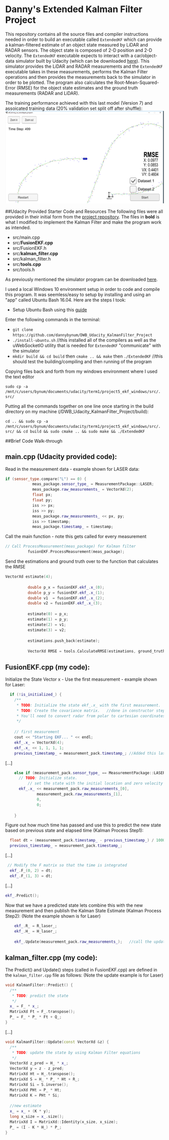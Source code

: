 [//]: # (Image References)

[image1]: ./Simulator_Output2.PNG "Screenshot of Simulator Receiving State Estimates from ExtendedKF program"

# Danny's Extended Kalman Filter Project 

This repository contains all the source files and compiler instructions needed in order to build an executable called `ExtendedKF` which can provide a kalman-filtered estimate of an object state measured by LiDAR and RADAR sensors.  The object state is composed of 2-D position and 2-D velocity.  The `ExtendedKF` executable expects to interact with a car/object-data simulator built by Udacity (which can be downloaded [here](https://github.com/udacity/self-driving-car-sim/releases)).  This simulator provides the LiDAR and RADAR measurements and the `ExtendedKF` executable takes in these measurements, performs the Kalman Filter operations and then provides the measurements back to the simulator in order to be plotted.  The program also calculates the Root-Mean-Squared-Error (RMSE) for the object state estimates and the ground truth measurements (RADAR and LiDAR).  

The training performance achieved with this last model (Version 7) and assoicated training data (20% validation set split off after shuffle):
![alt text][image1]



##Udacity Provided Starter Code and Resources
The following files were all provided in their initial form from the [project repository](https://github.com/udacity/CarND-Extended-Kalman-Filter-Project).   The files in **bold** is what I modified to implement the Kalman Filter and make the program work as intended.
* src/main.cpp
* src/**FusionEKF.cpp**
* src/FusionEKF.h 
* src/**kalman_filter.cpp**
* src/kalman_filter.h
* src/**tools.cpp**
* src/tools.h

As previously mentioned the simulator program can be downloaded [here](https://github.com/udacity/self-driving-car-sim/releases).

I used a local Windows 10 environment setup in order to code and compile this program.  It was seemless/easy to setup by installing and using an "app" called Ubuntu Bash 16.04.  Here are the steps I took:
* Setup Ubuntu Bash using this [guide](https://www.howtogeek.com/249966/how-to-install-and-use-the-linux-bash-shell-on-windows-10/)

Enter the following commands in the terminal:
* `git clone https://github.com/dannybynum/DWB_Udacity_KalmanFilter_Project`
* `./install-ubuntu.sh`  //this installed all of the compilers as well as the uWebSocketIO utility that is needed for `ExtendedKF` "communicate" with the simulator
* `mkdir build && cd build` then `cmake .. && make` then `./ExtendedKF`  //this should test the building/compiling and then running of the program

Copying files back and forth from my windows environment where I used the text editor
```
sudo cp -a /mnt/c/users/bynum/documents/udacity/term1/project5_ekf_windows/src/. src/
```

Putting all the commands together on one line once starting in the build directory on my machine (/DWB_Udacity_KalmanFilter_Project/build):
```linux
cd .. && sudo cp -a /mnt/c/users/bynum/documents/udacity/term1/project5_ekf_windows/src/. src/ && cd build && sudo cmake .. && sudo make && ./ExtendedKF
```


##Brief Code Walk-through

main.cpp (Udacity provided code):
---
Read in the measurement data - example shown for LASER data:
```cpp
if (sensor_type.compare("L") == 0) {
            meas_package.sensor_type_ = MeasurementPackage::LASER;
            meas_package.raw_measurements_ = VectorXd(2);
            float px;
            float py;
            iss >> px;
            iss >> py;
            meas_package.raw_measurements_ << px, py;
            iss >> timestamp;
            meas_package.timestamp_ = timestamp;
```

Call the main function - note this gets called for every measurement
```cpp
// Call ProcessMeasurement(meas_package) for Kalman filter
          fusionEKF.ProcessMeasurement(meas_package);       
```

Send the estimations and ground truth over to the function that calculates the RMSE
```cpp
VectorXd estimate(4);

          double p_x = fusionEKF.ekf_.x_(0);
          double p_y = fusionEKF.ekf_.x_(1);
          double v1  = fusionEKF.ekf_.x_(2);
          double v2 = fusionEKF.ekf_.x_(3);

          estimate(0) = p_x;
          estimate(1) = p_y;
          estimate(2) = v1;
          estimate(3) = v2;
        
          estimations.push_back(estimate);

          VectorXd RMSE = tools.CalculateRMSE(estimations, ground_truth);
```

FusionEKF.cpp (my code):
---

Initialize the State Vector x - Use the first measurement - example shown for Laser:
```cpp
  if (!is_initialized_) {
    /**
     * TODO: Initialize the state ekf_.x_ with the first measurement.
     * TODO: Create the covariance matrix.   //done in constructor step above, created P
     * You'll need to convert radar from polar to cartesian coordinates.
     */

    // first measurement
    cout << "Starting EKF... " << endl;
    ekf_.x_ = VectorXd(4);
    ekf_.x_ << 1, 1, 1, 1;
    previous_timestamp_ = measurement_pack.timestamp_; //Added this last min Mar-18 845am, toggled this on off on Monday Mar-18, On is satisfactory project accuracy!!
```
[...]
```cpp
    else if (measurement_pack.sensor_type_ == MeasurementPackage::LASER) {
      // TODO: Initialize state.
          // set the state with the initial location and zero velocity
      ekf_.x_ << measurement_pack.raw_measurements_[0], 
              measurement_pack.raw_measurements_[1], 
              0, 
              0;

    }
```


Figure out how much time has passed and use this to predict the new state based on previous state and elapsed time (Kalman Process Step1):
```cpp
  float dt = (measurement_pack.timestamp_ - previous_timestamp_) / 1000000.0;
  previous_timestamp_ = measurement_pack.timestamp_;
```
[...]
```cpp
 // Modify the F matrix so that the time is integrated
  ekf_.F_(0, 2) = dt;
  ekf_.F_(1, 3) = dt;
```
[...]
```cpp
ekf_.Predict();
```

Now that we have a predicted state lets combine this with the new measurement and then publish the Kalman State Estimate (Kalman Process Step2):
(Note the example shown is for Laser)
```cpp
    ekf_.R_ = R_laser_;
    ekf_.H_ = H_laser_;

    ekf_.Update(measurement_pack.raw_measurements_);   //call the update function since laser
```


kalman_filter.cpp (my code):
---
The Predict() and Update() steps (called in FusionEKF.cpp) are defined in the `kalman_filter.cpp` file as follows:
(Note the update example is for Laser)

```cpp
void KalmanFilter::Predict() {
  /**
   * TODO: predict the state
   */
  x_ = F_ * x_;
  MatrixXd Ft = F_.transpose();
  P_ = F_ * P_ * Ft + Q_;
}
```
[...]
```cpp
void KalmanFilter::Update(const VectorXd &z) {
  /**
   * TODO: update the state by using Kalman Filter equations
   */
  VectorXd z_pred = H_ * x_;
  VectorXd y = z - z_pred;
  MatrixXd Ht = H_.transpose();
  MatrixXd S = H_ * P_ * Ht + R_;
  MatrixXd Si = S.inverse();
  MatrixXd PHt = P_ * Ht;
  MatrixXd K = PHt * Si;

  //new estimate
  x_ = x_ + (K * y);
  long x_size = x_.size();
  MatrixXd I = MatrixXd::Identity(x_size, x_size);
  P_ = (I - K * H_) * P_;
}
```